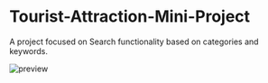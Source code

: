 # Tourist-Attraction-Mini-Project

A project focused on Search functionality based on categories and keywords.             

![preview](./preview.jpg)
